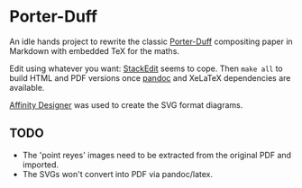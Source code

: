 # Porter-Duff

An idle hands project to rewrite the classic [Porter-Duff](http://keithp.com/~keithp/porterduff/p253-porter.pdf) compositing paper in Markdown with embedded TeX for the maths.

Edit using whatever you want: [StackEdit](https://stackedit.io/) seems to cope. Then `make all` to build HTML and PDF versions once [pandoc](http://pandoc.org/) and XeLaTeX dependencies are available.

[Affinity Designer](https://affinity.serif.com/en-gb/) was used to create the SVG format diagrams.

## TODO

* The 'point reyes' images need to be extracted from the original PDF and imported.
* The SVGs won't convert into PDF via pandoc/latex.
